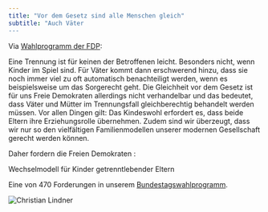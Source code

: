 ```yaml
---
title: "Vor dem Gesetz sind alle Menschen gleich"
subtitle: "Auch Väter
---
```


Via [Wahlprogramm der FDP](https://www.fdp.de/karte/familie):

Eine Trennung ist für keinen der Betroffenen leicht. Besonders nicht, wenn Kinder im Spiel sind. Für Väter kommt dann erschwerend hinzu, dass sie noch immer viel zu oft automatisch benachteiligt werden, wenn es beispielsweise um das Sorgerecht geht. Die Gleichheit vor dem Gesetz ist für uns Freie Demokraten allerdings nicht verhandelbar und das bedeutet, dass Väter und Mütter im Trennungsfall gleichberechtig behandelt werden müssen. Vor allen Dingen gilt: Das Kindeswohl erfordert es, dass beide Eltern ihre Erziehungsrolle übernehmen. Zudem sind wir überzeugt, dass wir nur so den vielfältigen Familienmodellen unserer modernen Gesellschaft gerecht werden können.

Daher fordern die Freien Demokraten :

Wechselmodell für Kinder getrenntlebender Eltern

Eine von 470 Forderungen in unserem [Bundestagswahlprogramm](https://www.fdp.de/denkenwirneu).

![Christian Lindner](http://res.cloudinary.com/liberalemaenner/image/upload/fl_any_format,q_auto:best/v1505183618/v%C3%A4ter_ngane0)
